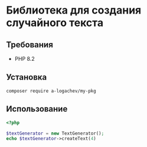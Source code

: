 # Библиотека для создания случайного текста

## Требования

- PHP 8.2

## Установка

```shell
composer require a-logachev/my-pkg
```

## Использование

```php
<?php

$textGenerator = new TextGenerator();
echo $textGenerator->createText(4)
```
